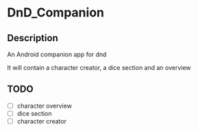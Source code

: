 # DnD_Companion

## Description
An Android companion app for dnd

It will contain a character creator, a dice section and an overview

## TODO
- [ ] character overview
- [ ] dice section
- [ ] character creator

